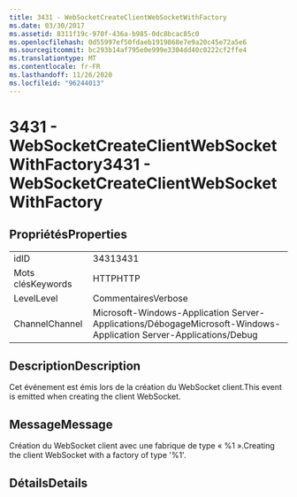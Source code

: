 ```yaml
---
title: 3431 - WebSocketCreateClientWebSocketWithFactory
ms.date: 03/30/2017
ms.assetid: 8311f19c-970f-436a-b985-0dc8bcac85c0
ms.openlocfilehash: 0d55997ef50fdaeb1919868e7e9a20c45e72a5e6
ms.sourcegitcommit: bc293b14af795e0e999e3304dd40c0222cf2ffe4
ms.translationtype: MT
ms.contentlocale: fr-FR
ms.lasthandoff: 11/26/2020
ms.locfileid: "96244013"
---
```

# <a name="3431---websocketcreateclientwebsocketwithfactory"></a><span data-ttu-id="b617c-102">3431 - WebSocketCreateClientWebSocketWithFactory</span><span class="sxs-lookup"><span data-stu-id="b617c-102">3431 - WebSocketCreateClientWebSocketWithFactory</span></span>

## <a name="properties"></a><span data-ttu-id="b617c-103">Propriétés</span><span class="sxs-lookup"><span data-stu-id="b617c-103">Properties</span></span>  
  
|||  
|-|-|  
|<span data-ttu-id="b617c-104">id</span><span class="sxs-lookup"><span data-stu-id="b617c-104">ID</span></span>|<span data-ttu-id="b617c-105">3431</span><span class="sxs-lookup"><span data-stu-id="b617c-105">3431</span></span>|  
|<span data-ttu-id="b617c-106">Mots clés</span><span class="sxs-lookup"><span data-stu-id="b617c-106">Keywords</span></span>|<span data-ttu-id="b617c-107">HTTP</span><span class="sxs-lookup"><span data-stu-id="b617c-107">HTTP</span></span>|  
|<span data-ttu-id="b617c-108">Level</span><span class="sxs-lookup"><span data-stu-id="b617c-108">Level</span></span>|<span data-ttu-id="b617c-109">Commentaires</span><span class="sxs-lookup"><span data-stu-id="b617c-109">Verbose</span></span>|  
|<span data-ttu-id="b617c-110">Channel</span><span class="sxs-lookup"><span data-stu-id="b617c-110">Channel</span></span>|<span data-ttu-id="b617c-111">Microsoft-Windows-Application Server-Applications/Débogage</span><span class="sxs-lookup"><span data-stu-id="b617c-111">Microsoft-Windows-Application Server-Applications/Debug</span></span>|  
  
## <a name="description"></a><span data-ttu-id="b617c-112">Description</span><span class="sxs-lookup"><span data-stu-id="b617c-112">Description</span></span>  

 <span data-ttu-id="b617c-113">Cet événement est émis lors de la création du WebSocket client.</span><span class="sxs-lookup"><span data-stu-id="b617c-113">This event is emitted when creating the client WebSocket.</span></span>  
  
## <a name="message"></a><span data-ttu-id="b617c-114">Message</span><span class="sxs-lookup"><span data-stu-id="b617c-114">Message</span></span>  

 <span data-ttu-id="b617c-115">Création du WebSocket client avec une fabrique de type « %1 ».</span><span class="sxs-lookup"><span data-stu-id="b617c-115">Creating the client WebSocket with a factory of type '%1'.</span></span>  
  
## <a name="details"></a><span data-ttu-id="b617c-116">Détails</span><span class="sxs-lookup"><span data-stu-id="b617c-116">Details</span></span>
